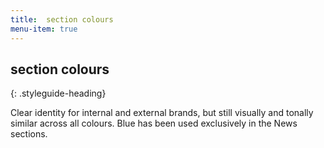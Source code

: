 ```yaml
---
title:  section colours
menu-item: true
---
```


## section colours
{: .styleguide-heading}

Clear identity for internal and external brands, but still visually and tonally similar across all colours. Blue has been used exclusively in the News sections.
